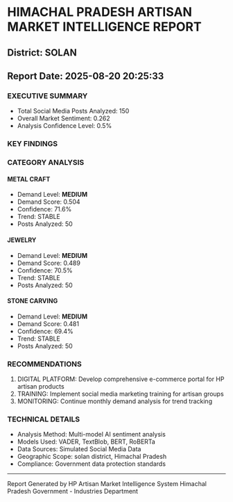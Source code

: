 # HIMACHAL PRADESH ARTISAN MARKET INTELLIGENCE REPORT
## District: SOLAN
## Report Date: 2025-08-20 20:25:33

### EXECUTIVE SUMMARY
- Total Social Media Posts Analyzed: 150
- Overall Market Sentiment: 0.262
- Analysis Confidence Level: 0.5%

### KEY FINDINGS

### CATEGORY ANALYSIS

#### METAL CRAFT
- Demand Level: **MEDIUM**
- Demand Score: 0.504
- Confidence: 71.6%
- Trend: STABLE
- Posts Analyzed: 50

#### JEWELRY
- Demand Level: **MEDIUM**
- Demand Score: 0.489
- Confidence: 70.5%
- Trend: STABLE
- Posts Analyzed: 50

#### STONE CARVING
- Demand Level: **MEDIUM**
- Demand Score: 0.481
- Confidence: 69.4%
- Trend: STABLE
- Posts Analyzed: 50

### RECOMMENDATIONS
1. DIGITAL PLATFORM: Develop comprehensive e-commerce portal for HP artisan products
2. TRAINING: Implement social media marketing training for artisan groups
3. MONITORING: Continue monthly demand analysis for trend tracking

### TECHNICAL DETAILS
- Analysis Method: Multi-model AI sentiment analysis
- Models Used: VADER, TextBlob, BERT, RoBERTa
- Data Sources: Simulated Social Media Data
- Geographic Scope: solan district, Himachal Pradesh
- Compliance: Government data protection standards

---
Report Generated by HP Artisan Market Intelligence System
Himachal Pradesh Government - Industries Department
